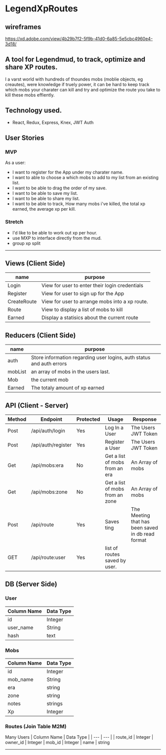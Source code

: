 # LegendXpRoutes
## wireframes
https://xd.adobe.com/view/4b29b7f2-5f9b-41d0-6a85-5e5cbc4960e4-3d18/
## A tool for Legendmud, to track, optimize and share XP routes. 
I a varst world with hundreds of thoundes mobs (moblie objects, eg creautes), were knowledge if truely power, it can be hard to keep track which mobs your charater can kill and try and optimize the route you take to kill these mobs effiently. 


## Technology used.

* React, Redux, Express, Knex, JWT Auth


## User Stories

### MVP

As a user:
  * I want to register for the App under my charater name. 
  * I want to able to choose a which mobs to add to my list from an existing list. 
  * I want to be able to drag the order of my save. 
  * I want to be able to save my list. 
  * I want to be able to share my list. 
  * I want to be able to track, How many mobs i've killed, the total xp earned, the average xp per kill.  

### Stretch
  * I'd like to be able to work out xp per hour. 
  * use MXP to interface directly from the mud. 
  * group xp split
  

  ---

## Views (Client Side)
  | name | purpose |
  | --- | --- |
  | Login | View for user to enter their login credentials |
  | Register | View for user to sign up for the App |
  | CreateRoute | View for user to arrange mobs into a xp route. |
  | Route | View to display a list of mobs to kill |
  | Earned | Display a statisics about the current route|


## Reducers (Client Side)

  | name | purpose |
  | --- | --- |
  | auth | Store information regarding user logins, auth status and auth errors |
  | mobList | an array of mobs in the users last. 
  | Mob | the current mob 
  | Earned | The totaly amount of xp earned
  

## API (Client - Server)

| Method | Endpoint | Protected | Usage | Response |
| --- | --- | --- | --- | --- |
| Post | /api/auth/login | Yes | Log In a User | The Users JWT Token |
| Post | /api/auth/register | Yes | Register a User | The Users JWT Token |
| Get | /api/mobs:era | No | Get a list of mobs from an era | An Array of mobs |
| Get | /api/mobs:zone | No | Get a list of mobs from an zone | An Array of mobs |
| Post | /api/route | Yes | Saves ting | The Meeting that has been saved in db read format |
| GET | /api/route:user |Yes | list of routes saved by user. 


## DB (Server Side)

### User
  | Column Name | Data Type |
  | --- | --- |
  | id | Integer |
  | user_name | String |
  | hash | text |

### Mobs
  | Column Name | Data Type |
  | --- | --- |
  | id | Integer |
  | mob_name | String |
  | era | string |
  | zone | string |
  | notes | strings |
  | Xp | Integer

### Routes (Join Table M2M)

  Many Users 
 | Column Name | Data Type |
 | --- | --- |
 | route_id | Integer
 | owner_id | Integer
 | mob_id | Integer 
 | name | string

 ---
